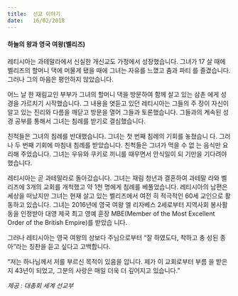```yaml
---
title:  선교 이야기
date:   16/02/2018
---
```


#### 하늘의 왕과 영국 여왕(벨리즈)

레티시아는 과테말라에서 신실한 개신교도 가정에서 성장했습니다. 그녀가 17 살 때에 벨리즈의 할머니 댁에 머물게 됐을 때에 그녀는 자유를 느꼈고 춤과 파티 를 즐겼습니다. 그러나 그의 마음은 평안하지 않았습니다.

어느 날 한 재림교인 부부가 그녀의 할머니 댁을 방문하여 함께 살고 있는 삼촌 에게 성경을 가르치기 시작했습니다. 그 내용을 엿듣고 있던 레티시아는 그들의 주 장이 자신이 알고 있는 진리와 다름을 깨닫고 방문을 열어 그들과 토론했습니다.  그들과의 계속된 성경 공부를 통해서 그녀는 침례를 받기로 결심했습니다.

친척들은 그녀의 침례를 반대했습니다. 그녀는 첫 번째 침례의 기회를 놓쳤습니 다. 그러나 두 번째 기회에 마침내 침례를 받았습니다. 친척들은 그녀가 먹을 수 없 는 음식만 요리해 주었습니다. 그녀는 우유와 쿠키로 끼니를 때우면서 안식일이 되 기만을 기다려야 했습니다.

레티시아는 곧 과테말라로 돌아갔습니다. 그녀는 재림 청년과 결혼하여 과테말 라와 벨리즈에 3개의 교회를 개척했고 약 1천 명에게 침례를 베풀었습니다. 레티시아의 남편은 세상을 떠났지만 그녀는 현재 살고 있는 벨리즈에서 여전 히 적극적인 60세 교인으로 활동하고 있습니다. 그녀는 2016년에 영국 여왕 엘 리자베스 2세로부터 지역사회 봉사활동을 인정받아 대영 제국 최고 영예 훈장 MBE(Member of the Most Excellent Order of the British Empire)를 받았습 니다.  

그러나 레티시아는 영국 여왕의 상보다 주님으로부터 “잘 하였도다, 착하고 충 성된 종아”라는 칭찬을 듣고 싶다고 고백합니다.

“저는 하나님께서 저를 부르신 목적이 있음을 압니다. 제가 이 교회로부터 부름 을 받은 지 43년이 되었고, 그분의 사랑은 매일 더욱 더 깊어지고 있습니다.”

_제공 : 대총회 세계 선교부_